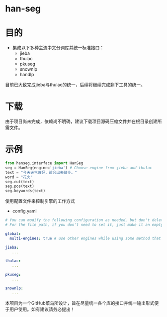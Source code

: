 han-seg
========

目的
========
* 集成以下多种主流中文分词库并统一标准接口：
    * jieba
    * thulac
    * pkuseg
    * snownlp
    * handlp

目前已大致完成jieba与thulac的统一，后续将继续完成剩下工具的统一。

下载
========
由于项目尚未完成，依赖尚不明确，建议下载项目源码压缩文件并在根目录创建所需文件。

示例
========
```python
from hanseg.interface import HanSeg
seg = HanSeg(engine='jieba') # Choose engine from jieba and thulac
text = "今天天气真好，适合出去散步。"
word = "花火"
seg.cut(text)
seg.pos(text)
seg.keywords(text)
```

使用配置文件来控制引擎的工作方式
* config.yaml
```yaml
# You can modify the following configuration as needed, but don't delete any lines.
# For the file path, if you don't need to set it, just make it an empty string.

global:
  multi-engines: true # use other engines while using some method that is not supported by current engine

jieba:
   ...

thulac:
   ...

pkuseg:
   ...

snownlp:
   ...
```

本项目为一个GitHub菜鸟所设计，旨在尽量统一各个库的接口并统一输出形式便于用户使用。如有建议请务必提出！
